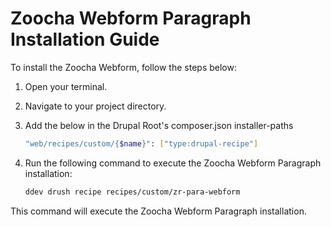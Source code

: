 # Zoocha Webform Paragraph Installation Guide

To install the Zoocha Webform, follow the steps below:

1. Open your terminal.
2. Navigate to your project directory.
3. Add the below in the Drupal Root's composer.json installer-paths
    ```sh
    "web/recipes/custom/{$name}": ["type:drupal-recipe"]
    ```
4. Run the following command to execute the Zoocha Webform Paragraph installation:

    ```sh
    ddev drush recipe recipes/custom/zr-para-webform
    ```

This command will execute the Zoocha Webform Paragraph installation.
